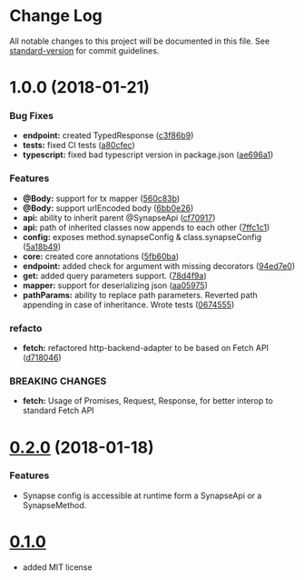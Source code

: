 # Change Log

All notable changes to this project will be documented in this file. See [standard-version](https://github.com/conventional-changelog/standard-version) for commit guidelines.

<a name="1.0.0"></a>
# 1.0.0 (2018-01-21)


### Bug Fixes

* **endpoint:** created TypedResponse ([c3f86b9](https://gitlab.com/Pryum/ack-synapse/commit/c3f86b9))
* **tests:** fixed CI tests ([a80cfec](https://gitlab.com/Pryum/ack-synapse/commit/a80cfec))
* **typescript:** fixed bad typescript version in package.json ([ae696a1](https://gitlab.com/Pryum/ack-synapse/commit/ae696a1))


### Features

* **@Body:** support for tx mapper ([560c83b](https://gitlab.com/Pryum/ack-synapse/commit/560c83b))
* **@Body:** support urlEncoded body ([6bb0e26](https://gitlab.com/Pryum/ack-synapse/commit/6bb0e26))
* **api:** ability to inherit parent @SynapseApi ([cf70917](https://gitlab.com/Pryum/ack-synapse/commit/cf70917))
* **api:** path of inherited classes now appends to each other ([7ffc1c1](https://gitlab.com/Pryum/ack-synapse/commit/7ffc1c1))
* **config:** exposes method.synapseConfig & class.synapseConfig ([5a18b49](https://gitlab.com/Pryum/ack-synapse/commit/5a18b49))
* **core:** created core annotations ([5fb60ba](https://gitlab.com/Pryum/ack-synapse/commit/5fb60ba))
* **endpoint:** added check for argument with missing decorators ([94ed7e0](https://gitlab.com/Pryum/ack-synapse/commit/94ed7e0))
* **get:** added query parameters support. ([78d4f9a](https://gitlab.com/Pryum/ack-synapse/commit/78d4f9a))
* **mapper:** support for deserializing json ([aa05975](https://gitlab.com/Pryum/ack-synapse/commit/aa05975))
* **pathParams:** ability to replace path parameters. Reverted path appending in case of inheritance. Wrote tests ([0674555](https://gitlab.com/Pryum/ack-synapse/commit/0674555))


### refacto

* **fetch:** refactored http-backend-adapter to be based on Fetch API ([d718046](https://gitlab.com/Pryum/ack-synapse/commit/d718046))


### BREAKING CHANGES

* **fetch:** Usage of Promises, Request, Response, for better interop to standard Fetch API



<a name="0.2.0"></a>

# [0.2.0]() (2018-01-18)

### Features
- Synapse config is accessible at runtime form a SynapseApi or a SynapseMethod.

# [0.1.0]()
- added MIT license
